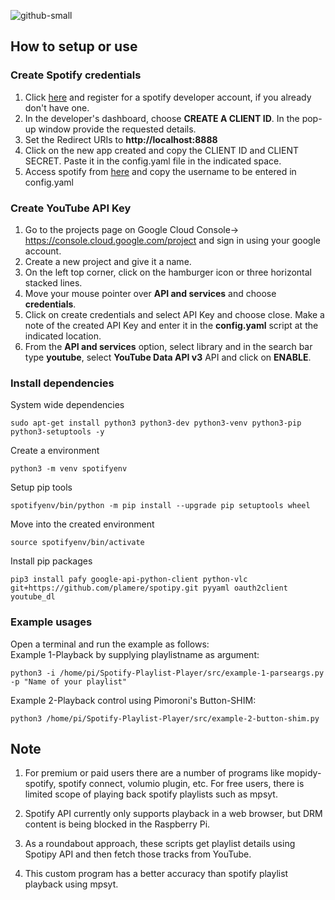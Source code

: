 ![github-small](https://user-images.githubusercontent.com/18142081/81770496-0c77c000-94fe-11ea-9ad6-9593469e6f18.png)
 
## How to setup or use   

### Create Spotify credentials   
1. Click [here](https://developer.spotify.com/dashboard/login) and register for a spotify developer account, if you already don't have one.  
2. In the developer's dashboard, choose **CREATE A CLIENT ID**. In the pop-up window provide the requested details.  
3. Set the Redirect URIs to **http://localhost:8888**    
4. Click on the new app created and copy the CLIENT ID and CLIENT SECRET. Paste it in the config.yaml file in the indicated space.  
5. Access spotify from [here]( https://www.spotify.com/account/overview/) and copy the username to be entered in config.yaml   

### Create YouTube API Key   
1. Go to the projects page on Google Cloud Console-> https://console.cloud.google.com/project and sign in using your google account.    
2. Create a new project and give it a name.  
3. On the left top corner, click on the hamburger icon or three horizontal stacked lines.  
4. Move your mouse pointer over **API and services** and choose **credentials**.
5. Click on create credentials and select API Key and choose close. Make a note of the created API Key and enter it in the **config.yaml** script at the indicated location.  
6. From the **API and services** option, select library and in the search bar type **youtube**, select **YouTube Data API v3** API and click on **ENABLE**.  

### Install dependencies
   System wide dependencies    
   ```
   sudo apt-get install python3 python3-dev python3-venv python3-pip python3-setuptools -y       
   ```   
   Create a environment    
   ```   
   python3 -m venv spotifyenv      
   ```   
   Setup pip tools   
   ```   
   spotifyenv/bin/python -m pip install --upgrade pip setuptools wheel    
   ```   
   Move into the created environment  
   ```   
   source spotifyenv/bin/activate   
   ```    
   Install pip packages   
   ```   
   pip3 install pafy google-api-python-client python-vlc git+https://github.com/plamere/spotipy.git pyyaml oauth2client youtube_dl   
   ```   

### Example usages   
   Open a terminal and run the example as follows:  
   Example 1-Playback by supplying playlistname as argument:   
   ```   
   python3 -i /home/pi/Spotify-Playlist-Player/src/example-1-parseargs.py -p "Name of your playlist"   
   ```
   
   Example 2-Playback control using Pimoroni's Button-SHIM:      
   ```     
   python3 /home/pi/Spotify-Playlist-Player/src/example-2-button-shim.py   
   ```

## Note   
1. For premium or paid users there are a number of programs like mopidy-spotify, spotify connect, volumio plugin, etc. For free users, there is limited scope of playing back spotify playlists such as mpsyt.   

2. Spotify API currently only supports playback in a web browser, but DRM content is being blocked in the Raspberry Pi.    

3. As a roundabout approach, these scripts get playlist details using Spotipy API and then fetch those tracks from YouTube.      

4. This custom program has a better accuracy than spotify playlist playback using mpsyt.     
